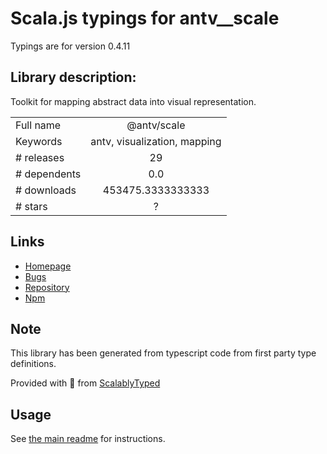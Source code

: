 
# Scala.js typings for antv__scale

Typings are for version 0.4.11

## Library description:
Toolkit for mapping abstract data into visual representation.

|                    |                 |
| ------------------ | :-------------: |
| Full name          | @antv/scale |
| Keywords           | antv, visualization, mapping |
| # releases         | 29 |
| # dependents       | 0.0 |
| # downloads        | 453475.3333333333 |
| # stars            | ? |

## Links
- [Homepage](https://github.com/antvis/template#readme)
- [Bugs](https://github.com/antvis/template/issues)
- [Repository](https://github.com/antvis/template)
- [Npm](https://www.npmjs.com/package/%40antv%2Fscale)
    


## Note
This library has been generated from typescript code from first party type definitions.

Provided with :purple_heart: from [ScalablyTyped](https://github.com/oyvindberg/ScalablyTyped)

## Usage
See [the main readme](../../readme.md) for instructions.


